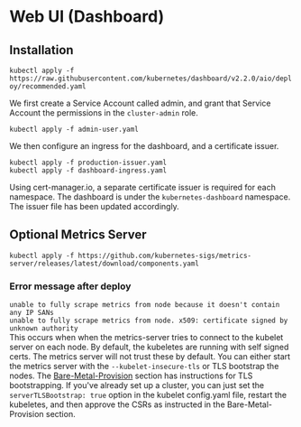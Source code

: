 # Web UI (Dashboard)

## Installation
`kubectl apply -f https://raw.githubusercontent.com/kubernetes/dashboard/v2.2.0/aio/deploy/recommended.yaml`

We first create a Service Account called admin, and grant that Service Account the permissions in the `cluster-admin` role.
```
kubectl apply -f admin-user.yaml
```


We then configure an ingress for the dashboard, and a certificate issuer.
```
kubectl apply -f production-issuer.yaml
kubectl apply -f dashboard-ingress.yaml
```

Using cert-manager.io, a separate certificate issuer is required for each namespace. The dashboard is under the `kubernetes-dashboard` namespace. The issuer file has been updated accordingly.

## Optional Metrics Server
`kubectl apply -f https://github.com/kubernetes-sigs/metrics-server/releases/latest/download/components.yaml`

### Error message after deploy ###
`unable to fully scrape metrics from node because it doesn't contain any IP SANs`  
`unable to fully scrape metrics from node. x509: certificate signed by unknown authority`  
This occurs when when the metrics-server tries to connect to the kubelet server on each node. By default, the kubeletes are running with self signed certs. The metrics server will not trust these by default. You can either start the metrics server with the `--kubelet-insecure-tls` or TLS bootstrap the nodes. The [Bare-Metal-Provision](../Bare-Metal-Provision) section has instructions for TLS bootstrapping. If you've already set up a cluster, you can just set the `serverTLSBootstrap: true` option in the kubelet config.yaml file, restart the kubeletes, and then approve the CSRs as instructed in the Bare-Metal-Provision section.
